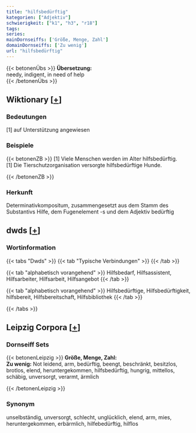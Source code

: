 ```yaml
---
title: "hilfsbedürftig"
kategorien: ["Adjektiv"]
schwierigkeit: ["k1", "h3", "r18"]
tags:
series:
mainDornseiffs: ['Größe, Menge, Zahl']
domainDornseiffs: ['Zu wenig']
url: "hilfsbedürftig"
---
```


{{< betonenÜbs >}}
**Übersetzung:**  
needy, indigent, in need of help  
{{< /betonenÜbs >}}

## Wiktionary [[+](https://de.wiktionary.org/wiki/hilfsbedürftig)]

### Bedeutungen
[1] auf Unterstützung angewiesen  

### Beispiele
{{< betonenZB >}}
[1] Viele Menschen werden im Alter hilfsbedürftig.  
[1] Die Tierschutzorganisation versorgte hilfsbedürftige Hunde.  

{{< /betonenZB >}}
### Herkunft
Determinativkompositum, zusammengesetzt aus dem Stamm des Substantivs Hilfe, dem Fugenelement -s und dem Adjektiv bedürftig  



## dwds [[+](https://www.dwds.de/wb/hilfsbedürftig)]

### Wortinformation
{{< tabs "Dwds" >}}
{{< tab "Typische Verbindungen" >}}
{{< /tab >}}

{{< tab "alphabetisch vorangehend" >}}
Hilfsbedarf, Hilfsassistent, Hilfsarbeiter, Hilfsarbeit, Hilfsangebot
{{< /tab >}}

{{< tab "alphabetisch vorangehend" >}}
Hilfsbedürftige, Hilfsbedürftigkeit, hilfsbereit, Hilfsbereitschaft, Hilfsbibliothek
{{< /tab >}}

{{< /tabs >}}

## Leipzig Corpora [[+](https://corpora.uni-leipzig.de/en/res?word=hilfsbedürftig&corpusId=deu_newscrawl-public_2018)]

### Dornseiff Sets
{{< betonenLeipzig >}}
**Größe, Menge, Zahl:**  
**Zu wenig:** Not leidend, arm, bedürftig, beengt, beschränkt, besitzlos, brotlos, elend, heruntergekommen, hilfsbedürftig, hungrig, mittellos, schäbig, unversorgt, verarmt, ärmlich  

{{< /betonenLeipzig >}}

### Synonym
unselbständig, unversorgt, schlecht, unglücklich, elend, arm, mies, heruntergekommen, erbärmlich, hilfebedürftig, hilflos

